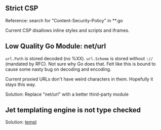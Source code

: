 ## Strict CSP

Reference: search for "Content-Security-Policy" in **.go

Current CSP disallows inline styles and scripts and iframes.

## Low Quality Go Module: net/url

`url.Path` is stored decoded (no %XX). `url.Scheme` is stored without `://` (mandated by RFC). Not sure why Go does that. Felt like this is bound to cause some nasty bug on decoding and encoding.

Current proxied URLs don't have weird characters in them. Hopefully it stays this way.

Solution: Replace "net/url" with a better third-party module

## Jet templating engine is not type checked

Solution: [templ](https://github.com/a-h/templ)
